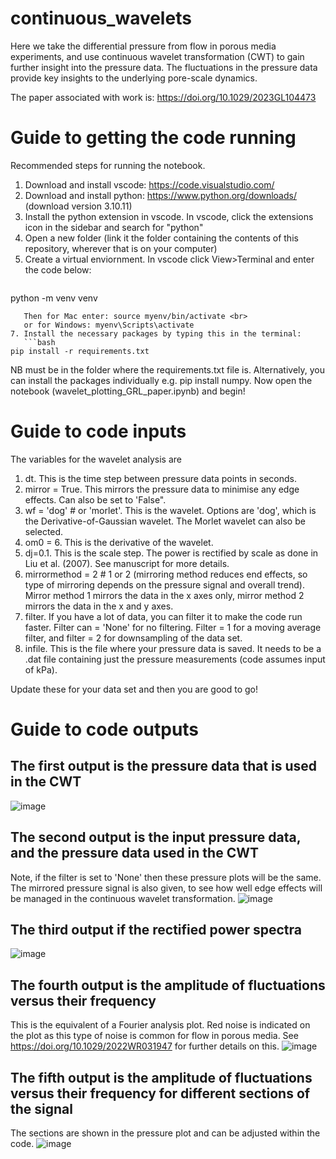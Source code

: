 
# continuous_wavelets
Here we take the differential pressure from flow in porous media experiments, and use continuous wavelet transformation (CWT) to gain further insight into the pressure data. The fluctuations in the pressure data provide key insights to the underlying pore-scale dynamics. 

The paper associated with work is: https://doi.org/10.1029/2023GL104473

# Guide to getting the code running 
Recommended steps for running the notebook.

1. Download and install vscode: https://code.visualstudio.com/
2. Download and install python: https://www.python.org/downloads/ (download version 3.10.11)
3. Install the python extension in vscode. In vscode, click the extensions icon in the sidebar and search for "python"
4. Open a new folder (link it the folder containing the contents of this repository, wherever that is on your computer)
5. Create a virtual enviornment. In vscode click View>Terminal and enter the code below: <br> 
   ```bash
python -m venv venv
```
   Then for Mac enter: source myenv/bin/activate <br> 
   or for Windows: myenv\Scripts\activate 
7. Install the necessary packages by typing this in the terminal:
   ```bash
pip install -r requirements.txt
```
   NB must be in the folder where the requirements.txt file is. Alternatively, you can install the packages individually e.g. pip install numpy.
   Now open the notebook (wavelet_plotting_GRL_paper.ipynb) and begin!

# Guide to code inputs 
The variables for the wavelet analysis are 
1. dt. This is the time step between pressure data points in seconds. 
2. mirror = True. This mirrors the pressure data to minimise any edge effects. Can also be set to 'False".
3. wf = 'dog' # or 'morlet'. This is the wavelet. Options are 'dog', which is the Derivative-of-Gaussian wavelet. The Morlet wavelet can also be selected.
4. om0 = 6. This is the derivative of the wavelet. 
5. dj=0.1. This is the scale step. The power is rectified by scale as done in Liu et al. (2007). See manuscript for more details. 
6. mirrormethod = 2 # 1 or 2 (mirroring method reduces end effects, so type of mirroring depends on the pressure signal and overall trend). Mirror method 1 mirrors the data in the x axes only, mirror method 2 mirrors the data in the x and y axes. 
7. filter. If you have a lot of data, you can filter it to make the code run faster. Filter can = 'None' for no filtering. Filter = 1 for a moving average filter, and filter = 2 for downsampling of the data set.
8. infile. This is the file where your pressure data is saved. It needs to be a .dat file containing just the pressure measurements (code assumes input of kPa). 

Update these for your data set and then you are good to go! 

# Guide to code outputs 
## The first output is the pressure data that is used in the CWT 
![image](https://github.com/cspurin/continuous_wavelets/assets/108369280/5e300e9b-edfd-4d25-a40d-58f58de95666)

## The second output is the input pressure data, and the pressure data used in the CWT
Note, if the filter is set to 'None' then these pressure plots will be the same. The mirrored pressure signal is also given, to see how well edge effects will be managed in the continuous wavelet transformation. 
![image](https://github.com/cspurin/continuous_wavelets/assets/108369280/696a0e3e-36bb-49fe-bd03-f4c4e7fc72d0)

## The third output if the rectified power spectra 
![image](https://github.com/cspurin/continuous_wavelets/assets/108369280/8603a9af-fa22-4682-bcea-9ce7dac6f2d2)

## The fourth output is the amplitude of fluctuations versus their frequency
This is the equivalent of a Fourier analysis plot. Red noise is indicated on the plot as this type of noise is common for flow in porous media. See https://doi.org/10.1029/2022WR031947 for further details on this. 
![image](https://github.com/cspurin/continuous_wavelets/assets/108369280/831b4825-1d9b-400f-a293-ffc84eab23d2)

## The fifth output is the amplitude of fluctuations versus their frequency for different sections of the signal
The sections are shown in the pressure plot and can be adjusted within the code. 
![image](https://github.com/cspurin/continuous_wavelets/assets/108369280/20455d8a-9607-4879-83be-031ea30474a3)
